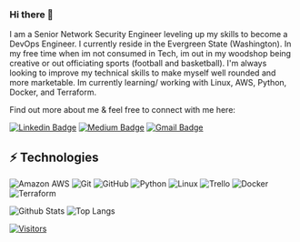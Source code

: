 ### Hi there 👋

I am a Senior Network Security Engineer leveling up my skills to become a DevOps Engineer. I currently reside in the Evergreen State (Washington). In my free time when im not consumed in Tech, im out in my woodshop being creative or out officiating sports (football and basketball). I'm always looking to improve my technical skills to make myself well rounded and more marketable. Im currently learning/ working with Linux, AWS, Python, Docker, and Terraform. 

Find out more about me & feel free to connect with me here:

<!-- Replace the fields below with the information requested. Remember to remove the encapsulating <> characters. For spaces in names, use %20 (e.g. Broadus%20Palmer) -->

[![Linkedin Badge](https://img.shields.io/badge/-Keon%20Edwards-blue?style=flat-square&logo=Linkedin&logoColor=white&link=https://www.linkedin.com/in/keonedwards/)](https://www.linkedin.com/in/keonedwards/)
[![Medium Badge](https://img.shields.io/badge/-Keon%20Edwards-12100E?style=flat-square&logo=medium&logoColor=white&link=https://https://medium.com/@mr.edwards.kj)](https://https://medium.com/@mr.edwards.kj)
[![Gmail Badge](https://img.shields.io/badge/-mr.edwards.kj@gmail.com-c14438?style=flat-square&logo=Gmail&logoColor=white&link=mailto:mr.edwards.kj@gmail.com)](mailto:mr.edwards.kj@gmail.com)

## ⚡ Technologies

<!-- Check out the Badges folder for more badges -->

![Amazon AWS](https://img.shields.io/badge/Amazon%20AWS-232F3E?style=flat-square&logo=amazon-aws)
![Git](https://img.shields.io/badge/-Git-black?style=flat-square&logo=git)
![GitHub](https://img.shields.io/badge/-GitHub-181717?style=flat-square&logo=github)
![Python](https://img.shields.io/badge/-Python-black?style=flat-square&logo=Python)
![Linux](https://img.shields.io/badge/Linux-FCC624?style=flat-square&logo=linux&logoColor=black)
![Trello](https://img.shields.io/badge/Trello-%23026AA7.svg?style=flat-square&logo=Trello&logoColor=white)
![Docker](https://img.shields.io/badge/docker-%230db7ed.svg?style=for-the-badge&logo=docker&logoColor=white)
![Terraform](https://img.shields.io/badge/terraform-%235835CC.svg?style=for-the-badge&logo=terraform&logoColor=white)

<!-- Replace the fields below with the information requested. Remember to remove the encapsulating <> characters. -->

![Github Stats](https://github-readme-stats.vercel.app/api?username=dagingerbreadman357&count_private=true&show_icons=true&include_all_commits=true)
![Top Langs](https://github-readme-stats.vercel.app/api/top-langs/?username=dagingerbreadman357&hide=TeX&layout=compact)


[![Visitors](https://api.visitorbadge.io/api/visitors?path=dagingerbreadman357%2Fdagingerbreadman357&label=VISITORS&countColor=%23263759)](https://visitorbadge.io/status?path=dagingerbreadman357%2Fdagingerbreadman357)
